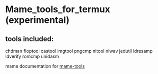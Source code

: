 # Mame_tools_for_termux (experimental)

## tools included:
chdman
floptool
castool
imgtool
pngcmp
nltool
nlwav
jedutil
ldresamp
ldverify
romcmp
unidasm

mame documentation for [mame-tools](https://docs.mamedev.org/tools/index.html)
